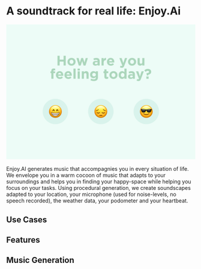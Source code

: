 # A soundtrack for real life: Enjoy.Ai

![Hero Image](https://github.com/Wittmaxi/enjoy.ai/blob/main/resources/Header.svg)

Enjoy.AI generates music that accompagnies you in every situation of life. 
We envelope you in a warm cocoon of music that adapts to your surroundings and helps you in finding your happy-space while helping you focus on your tasks.
Using procedural generation, we create soundscapes adapted to your location, your microphone (used for noise-levels, no speech recorded), the weather data, your podometer and your heartbeat. 

## Use Cases

## Features

## Music Generation